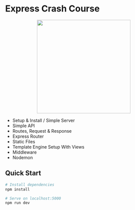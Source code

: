 # Express Crash Course
<p align="center">
  <img src="https://miro.medium.com/max/832/1*uPL1uCtLBRSk6akPL2hNzg.jpeg" width="300" height="300">
</p>

- Setup & Install / Simple Server
- Simple API
- Routes, Request & Response
- Express Router
- Static Files
- Template Engine Setup With Views
- Middleware
- Nodemon

## Quick Start

```bash
# Install dependencies
npm install

# Serve on localhost:5000
npm run dev
```
